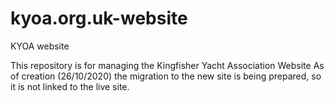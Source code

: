 # kyoa.org.uk-website
KYOA website

This repository is for managing the Kingfisher Yacht Association Website
As of creation (26/10/2020) the migration to the new site is being prepared,
so it is not linked to the live site.
